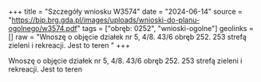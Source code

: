 +++
title = "Szczegóły wniosku W3574"
date = "2024-06-14"
source = "https://bip.brg.gda.pl/images/uploads/wnioski-do-planu-ogolnego/w3574.pdf"
tags = ["obręb: 0252", "wnioski-ogolne"]
geolinks = []
raw = "Wnoszę o objęcie działek nr 5, 4/8. 43/6 obręb 252. 253 strefą zieleni i rekreacji. Jest to teren "
+++

Wnoszę o objęcie działek nr 5, 4/8. 43/6 obręb 252. 253 strefą zieleni i rekreacji. Jest to teren



